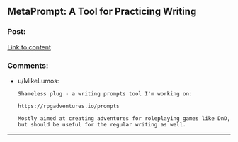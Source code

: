 ## MetaPrompt: A Tool for Practicing Writing

### Post:

[Link to content](https://www.lesswrong.com/posts/PNoyBBJ4c7pTKqpdh/metaprompt-a-tool-for-telling-yourself-what-to-do)

### Comments:

- u/MikeLumos:
  ```
  Shameless plug - a writing prompts tool I'm working on:

  https://rpgadventures.io/prompts

  Mostly aimed at creating adventures for roleplaying games like DnD, but should be useful for the regular writing as well.
  ```

---


